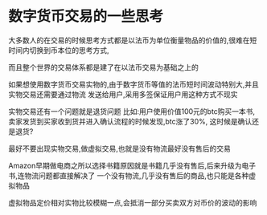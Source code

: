 # 数字货币交易的一些思考

大多数人的在交易的时候思考方式都是以法币为单位衡量物品的价值的,很难在短时间内切换到币本位的思考方式,

而且整个世界的交易体系都是建了在以法币交易为基础之上的

如果想使用数字货币交易实物的,由于数字货币等值的法币短时间波动特别大,并且实物交易还需要通过物流
发送给用户,采用多签保证用户用这种方式不现实

实物交易还有一个问题就是退货问题
比如:用户使用价值100元的btc购买一本书,卖家发货到买家收到货并进入确认流程的时候发现,btc涨了30%,
这时候是确认还是退货?

最好不要出现实物交易,做虚拟交易,也就是没有物流最好没有售后的交易

Amazon早期做电商之所以选择书籍原因就是书籍几乎没有售后,后来升级为电子书,连物流问题都直接解决了
一个没有物流,几乎没有售后的商品,也只能是各种虚拟物品

虚拟物品定价相对实物比较模糊一点,会抵消一部分买卖双方对币价的波动的影响
